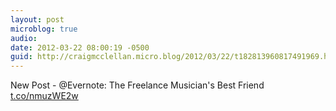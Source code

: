 ```yaml
---
layout: post
microblog: true
audio: 
date: 2012-03-22 08:00:19 -0500
guid: http://craigmcclellan.micro.blog/2012/03/22/t182813960817491969.html
---
```

New Post - @Evernote: The Freelance Musician's Best Friend [t.co/nmuzWE2w](http://t.co/nmuzWE2w)
